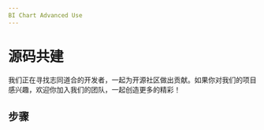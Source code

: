 ```yaml
---
BI Chart Advanced Use
---
```


# 源码共建
我们正在寻找志同道合的开发者，一起为开源社区做出贡献。如果你对我们的项目感兴趣，欢迎你加入我们的团队，一起创造更多的精彩！


<script>
import {component as Viewer} from 'v-viewer'
import { withBase, useData } from 'vitepress'

export default {
    components: {
      Viewer,
    },
    data() {
      return {
        images: [
          withBase('../public/step-1.png'),
          withBase('../public/step-2.png'),
          withBase('../public/step-3.png'),
          withBase('../public/step-4.png'),
          withBase('../public/step-5.png'),
          withBase('../public/step-6.png'),
          withBase('../public/step-7.png'),
          withBase('../public/step-8.png'),
          withBase('../public/step-9.png'),
          withBase('../public/step-10.png'),
        ]
      };
    },
    methods: {
      inited (viewer) {
        this.$viewer = viewer
      },
      show () {
        this.$viewer.show()
      }
    }
  }
</script>

## 步骤

<div>
  <viewer
    :options="options"
    :images="images"
    @inited="inited"
    class="viewer"
    ref="viewer"
  >
    <template #default="scope">
      <img v-for="src in scope.images" :src="src" :key="src">
    </template>
  </viewer>

[//]: # '  <button type="button" @click="show">Show</button>'

</div>

<style>
.viewer img {
  display: block;
  margin-bottom: 20px;
  cursor: zoom-in;
}
</style>
